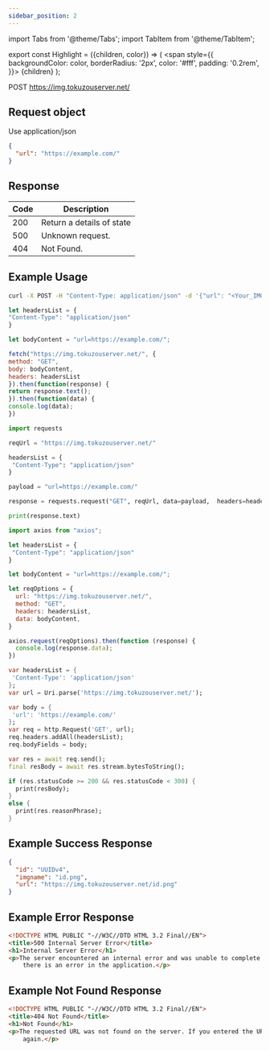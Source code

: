```yaml
---
sidebar_position: 2
---
```


import Tabs from '@theme/Tabs';
import TabItem from '@theme/TabItem';

export const Highlight = ({children, color}) => (
  <span
    style={{
      backgroundColor: color,
      borderRadius: '2px',
      color: '#fff',
      padding: '0.2rem',
    }}>
    {children}
  </span>
);

<Highlight color="#25c2a0">POST</Highlight> https://img.tokuzouserver.net/


## Request object
Use application/json

```json
{
  "url": "https://example.com/"
}
```

## Response
| Code | Description |
| ---- | ----------- |
| 200 | Return a details of state |
| 500 | Unknown request. |
| 404 | Not Found. |

## Example Usage
```bash
curl -X POST -H "Content-Type: application/json" -d '{"url": "<Your_IMG_URL>"}'  https://img.tokuzouserver.net/
```
<Tabs>
  <TabItem value="js" label="Javascript" default>

   ```jsx title="SAMPLE_IMG_POST.js"
let headersList = {
 "Content-Type": "application/json"
}

let bodyContent = "url=https://example.com/";

fetch("https://img.tokuzouserver.net/", { 
  method: "GET",
  body: bodyContent,
  headers: headersList
}).then(function(response) {
  return response.text();
}).then(function(data) {
  console.log(data);
})
```

  </TabItem>

  <TabItem value="py" label="Python">

```py title="SAMPLE_IMG_POST.py"
import requests

reqUrl = "https://img.tokuzouserver.net/"

headersList = {
 "Content-Type": "application/json" 
}

payload = "url=https://example.com/"

response = requests.request("GET", reqUrl, data=payload,  headers=headersList)

print(response.text)
```

  </TabItem>

  <TabItem value="axios" label="Axios">

```jsx title="SAMPLE_IMG_POST.js"
import axios from "axios";

let headersList = {
 "Content-Type": "application/json" 
}

let bodyContent = "url=https://example.com/";

let reqOptions = {
  url: "https://img.tokuzouserver.net/",
  method: "GET",
  headers: headersList,
  data: bodyContent,
}

axios.request(reqOptions).then(function (response) {
  console.log(response.data);
})
```

  </TabItem>

  <TabItem value="Dart" label="Dart">

```dart title="SAMPLE_IMG_POST.dart"
var headersList = {
 'Content-Type': 'application/json' 
};
var url = Uri.parse('https://img.tokuzouserver.net/');

var body = {
 'url': 'https://example.com/' 
};
var req = http.Request('GET', url);
req.headers.addAll(headersList);
req.bodyFields = body;

var res = await req.send();
final resBody = await res.stream.bytesToString();

if (res.statusCode >= 200 && res.statusCode < 300) {
  print(resBody);
}
else {
  print(res.reasonPhrase);
}
```

  </TabItem>
</Tabs>

## Example Success Response
```json
{
  "id": "UUIDv4",
  "imgname": "id.png",
  "url": "https://img.tokuzouserver.net/id.png"
}
```

## Example Error Response
```html
<!DOCTYPE HTML PUBLIC "-//W3C//DTD HTML 3.2 Final//EN">
<title>500 Internal Server Error</title>
<h1>Internal Server Error</h1>
<p>The server encountered an internal error and was unable to complete your request. Either the server is overloaded or
	there is an error in the application.</p>
```

## Example Not Found Response
```html
<!DOCTYPE HTML PUBLIC "-//W3C//DTD HTML 3.2 Final//EN">
<title>404 Not Found</title>
<h1>Not Found</h1>
<p>The requested URL was not found on the server. If you entered the URL manually please check your spelling and try
	again.</p>
```